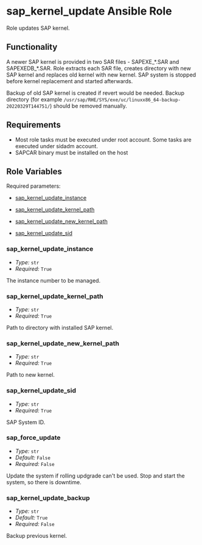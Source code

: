 # sap_kernel_update Ansible Role

Role updates SAP kernel.

## Functionality

A newer SAP kernel is provided in two SAR files - SAPEXE_\*.SAR and SAPEXEDB_\*.SAR.
Role extracts each SAR file, creates directory with new SAP kernel and replaces old kernel with new kernel.
SAP system is stopped before kernel replacement and started afterwards.

Backup of old SAP kernel is created if revert would be needed.
Backup directory (for example `/usr/sap/RHE/SYS/exe/uc/linuxx86_64-backup-20220329T144751/`)
should be removed manually.

## Requirements

- Most role tasks must be executed under root account.
  Some tasks are executed under sidadm account.
- SAPCAR binary must be installed on the host

<!-- BEGIN: Role Input Parameters -->

## Role Variables

Required parameters:

- [sap_kernel_update_instance](#sap_kernel_update_instance)

- [sap_kernel_update_kernel_path](#sap_kernel_update_kernel_path)

- [sap_kernel_update_new_kernel_path](#sap_kernel_update_new_kernel_path)

- [sap_kernel_update_sid](#sap_kernel_update_sid)

### sap_kernel_update_instance

- _Type:_ `str`
- _Required:_ `True`

The instance number to be managed.

### sap_kernel_update_kernel_path

- _Type:_ `str`
- _Required:_ `True`

Path to directory with installed SAP kernel.

### sap_kernel_update_new_kernel_path

- _Type:_ `str`
- _Required:_ `True`

Path to new kernel.

### sap_kernel_update_sid

- _Type:_ `str`
- _Required:_ `True`

SAP System ID.

### sap_force_update

- _Type:_ `str`
- _Default:_ `False`
- _Required:_ `False`

Update the system if rolling updgrade can't be used. Stop and start the system, so there is downtime.

### sap_kernel_update_backup

- _Type:_ `str`
- _Default:_ `True`
- _Required:_ `False`

Backup previous kernel.

<!-- END: Role Input Parameters -->

